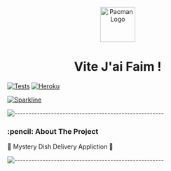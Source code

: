<p align="center"> 
  <img src="https://res.cloudinary.com/dtvit3fku/image/upload/v1634897934/VJF-logo_q3h5fj.png" alt="Pacman Logo" width="80px" height="80px">
</p>
<h1 align="center"> Vite J'ai Faim !</h1>

[![Tests](https://github.com/fabbbbz/VJF/actions/workflows/node.js.yml/badge.svg)](https://github.com/fabbbbz/VJF/actions/workflows/node.js.yml) [![Heroku](https://pyheroku-badge.herokuapp.com/?app=vitejaifaim&path=/testapp)](https://vitejaifaim.herokuapp.com)  

[![Sparkline](https://stars.medv.io/fabbbbz/VJF-Back.svg)](https://stars.medv.io/fabbbbz/VJF-Back)

![-----------------------------------------------------](https://raw.githubusercontent.com/andreasbm/readme/master/assets/lines/rainbow.png)

<!-- ABOUT THE PROJECT -->
<h3 id="about-the-project"> :pencil: About The Project</h3>

<p align="justify"> 
🍔 Mystery Dish Delivery Appliction 🍕
</p>

![-----------------------------------------------------](https://raw.githubusercontent.com/andreasbm/readme/master/assets/lines/rainbow.png)

